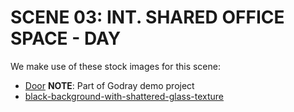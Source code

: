 # SCENE 03: INT. SHARED OFFICE SPACE - DAY

We make use of these stock images for this scene:

- [Door]() **NOTE**: Part of Godray demo project
- [black-background-with-shattered-glass-texture](https://www.freepik.com/free-photo/black-background-with-shattered-glass-texture_17838775.htm#fromView=search&page=1&position=26&uuid=9393b883-e311-4e5a-8bfe-6c126474041d)